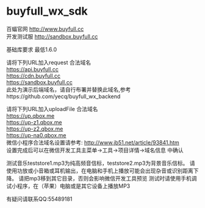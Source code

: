 # buyfull_wx_sdk
百蝠官网 http://www.buyfull.cc</br>
开发测试服 http://sandbox.buyfull.cc

基础库要求 最低1.6.0

请将下列URL加入request 合法域名</br>
https://api.buyfull.cc</br>
https://cdn.buyfull.cc</br>
https://sandbox.buyfull.cc</br>
此处为演示后端域名，请自行布署并替换此域名,参考https://github.com/yecq/buyfull_wx_backend</br>


请将下列URL加入uploadFile 合法域名</br>
https://up.qbox.me</br>
https://up-z1.qbox.me</br>
https://up-z2.qbox.me</br>
https://up-na0.qbox.me</br>
微信小程序合法域名设置请参考: http://www.jb51.net/article/93841.htm</br>
设置完成后可以在微信开发工具主菜单->工具->项目详情->域名信息 中确认

测试音乐teststore1.mp3为纯高频音信标，teststore2.mp3为背景音乐信标。
请使用功放或小音箱或耳机输出，在电脑和手机上播放可能会出现杂音或识别距离下降。
请把mp3移到其它目录，否则会影响微信开发工具预览
测试时请使用手机调试小程序，在（苹果）电脑或是其它设备上播放MP3

有疑问请联系QQ:55489181
